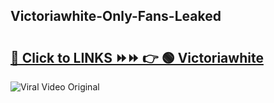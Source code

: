 
 ## Victoriawhite-Only-Fans-Leaked

# <h2><a href="https://clipsfans.com/Victoriawhite&ref=git">🔗 Click to LINKS ⏩⏩ 👉 🟢 Victoriawhite </a></h2>

<a href="https://clipsfans.com/Victoriawhite&ref=git" rel="nofollow" data-target="animated-image.originalLink"><img src="https://i.ibb.co.com/xMMVF88/686577567.gif" alt="Viral Video Original" style="max-width: 100%; display: inline-block;" data-target="animated-image.originalImage"></a>
